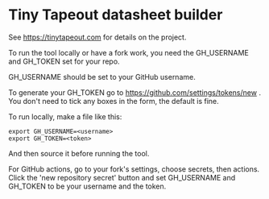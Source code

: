 # Tiny Tapeout datasheet builder

See https://tinytapeout.com for details on the project.

To run the tool locally or have a fork work, you need the GH_USERNAME and GH_TOKEN set for your repo.

GH_USERNAME should be set to your GitHub username.

To generate your GH_TOKEN go to https://github.com/settings/tokens/new . You don't need to tick any boxes in the form, the default is fine.

To run locally, make a file like this:

    export GH_USERNAME=<username>
    export GH_TOKEN=<token>

And then source it before running the tool.

For GitHub actions, go to your fork's settings, choose secrets, then actions. 
Click the 'new repository secret' button and set GH_USERNAME and GH_TOKEN to be your username and the token.
